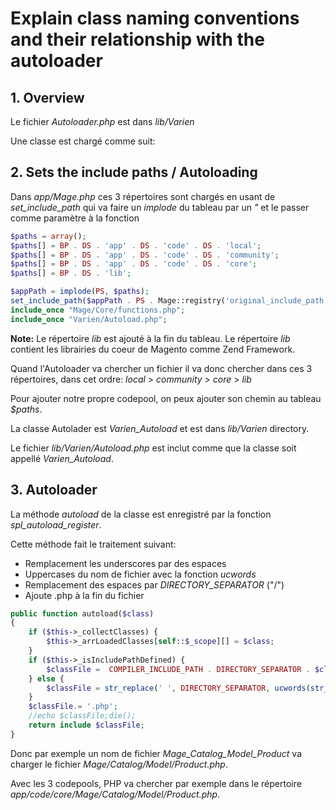 # Explain class naming conventions and their relationship with the autoloader

## 1. Overview

Le fichier *Autoloader.php* est dans *lib/Varien*

Une classe est chargé comme suit:


## 2. Sets the include paths / Autoloading

Dans *app/Mage.php* ces 3 répertoires sont chargés en usant de *set_include_path* qui va faire un *implode* du tableau par un *"* et le passer comme paramètre à la fonction

```php
$paths = array();
$paths[] = BP . DS . 'app' . DS . 'code' . DS . 'local';
$paths[] = BP . DS . 'app' . DS . 'code' . DS . 'community';
$paths[] = BP . DS . 'app' . DS . 'code' . DS . 'core';
$paths[] = BP . DS . 'lib';

$appPath = implode(PS, $paths);
set_include_path($appPath . PS . Mage::registry('original_include_path'));
include_once "Mage/Core/functions.php";
include_once "Varien/Autoload.php";
```

**Note:** Le répertoire *lib* est ajouté à la fin du tableau. Le répertoire *lib* contient les librairies du coeur de Magento comme Zend Framework.

Quand l'Autoloader va chercher un fichier il va donc chercher dans ces 3 répertoires, dans cet ordre: *local* > *community* > *core* > *lib*

Pour ajouter notre propre codepool, on peux ajouter son chemin au tableau *$paths*.

La classe Autolader est *Varien_Autoload* et est dans *lib/Varien* directory.

Le fichier *lib/Varien/Autoload.php* est inclut comme que la classe soit appellé *Varien_Autoload*.


## 3. Autoloader

La méthode *autoload* de la classe est enregistré par la fonction *spl_autoload_register*.

Cette méthode fait le traitement suivant:

- Remplacement les underscores par des espaces
- Uppercases du nom de fichier avec la fonction *ucwords*
- Remplacement des espaces par *DIRECTORY_SEPARATOR* ("/")
- Ajoute .php à la fin du fichier

```php
public function autoload($class)
{
    if ($this->_collectClasses) {
        $this->_arrLoadedClasses[self::$_scope][] = $class;
    }
    if ($this->_isIncludePathDefined) {
        $classFile =  COMPILER_INCLUDE_PATH . DIRECTORY_SEPARATOR . $class;
    } else {
        $classFile = str_replace(' ', DIRECTORY_SEPARATOR, ucwords(str_replace('_', ' ', $class)));
    }
    $classFile.= '.php';
    //echo $classFile;die();
    return include $classFile;
}
```

Donc par exemple un nom de fichier *Mage_Catalog_Model_Product* va charger le fichier *Mage/Catalog/Model/Product.php*.

Avec les 3 codepools, PHP va chercher par exemple dans le répertoire *app/code/core/Mage/Catalog/Model/Product.php*.

